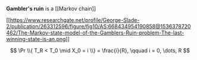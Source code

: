 **Gambler's ruin** is a [[Markov chain]]

[[https://www.researchgate.net/profile/George-Slade-2/publication/263312596/figure/fig10/AS:668434954190858@1536378720462/The-Markov-state-model-of-the-Gamblers-Ruin-problem-The-last-winning-state-is-an.png]]

$$
\Pr \\{ T_R < T_0 \mid X_0 = i \\} = \frac{i}{R}, \qquad i = 0, \dots, R
$$